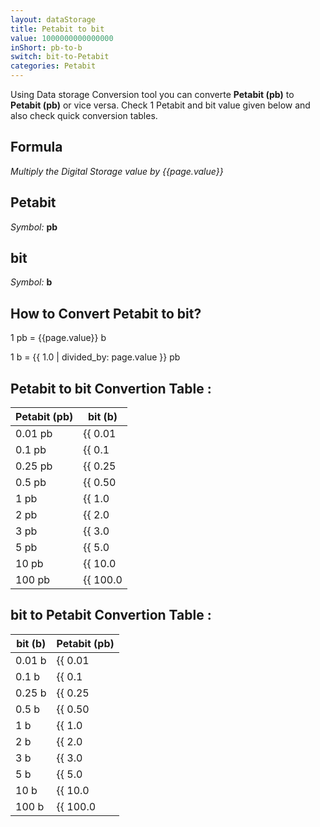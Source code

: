 ```yaml
---
layout: dataStorage
title: Petabit to bit
value: 1000000000000000
inShort: pb-to-b
switch: bit-to-Petabit
categories: Petabit
---
```


Using Data storage Conversion tool you can converte **Petabit (pb)** to **Petabit (pb)** or vice versa. Check 1 Petabit and bit value given below and also check quick conversion tables.

## Formula
*Multiply the Digital Storage value by {{page.value}}*

## Petabit
*Symbol:* **pb**

## bit
*Symbol:* **b**

## How to Convert Petabit to bit?

1 pb = {{page.value}} b

1 b = {{ 1.0 | divided_by: page.value }} pb


## Petabit to bit Convertion Table :

| Petabit (pb) | bit (b) |
| ---- | ---- |
| 0.01 pb | {{ 0.01 | times: page.value }} b |
| 0.1 pb | {{ 0.1 | times: page.value }} b |
| 0.25 pb | {{ 0.25 | times: page.value }} b |
| 0.5 pb | {{ 0.50 | times: page.value }} b |
| 1 pb | {{ 1.0 | times: page.value }} b |
| 2 pb | {{ 2.0 | times: page.value }} b |
| 3 pb | {{ 3.0 | times: page.value }} b |
| 5 pb | {{ 5.0 | times: page.value }} b |
| 10 pb | {{ 10.0 | times: page.value }} b |
| 100 pb | {{ 100.0 | times: page.value }} b |

## bit to Petabit Convertion Table :

| bit (b) | Petabit (pb) |
| ---- | ---- |
| 0.01 b | {{ 0.01 | divided_by: page.value }} pb |
| 0.1 b | {{ 0.1 | divided_by: page.value }} pb |
| 0.25 b | {{ 0.25 | divided_by: page.value }} pb |
| 0.5 b | {{ 0.50 | divided_by: page.value }} pb |
| 1 b | {{ 1.0 | divided_by: page.value }} pb |
| 2 b | {{ 2.0 | divided_by: page.value }} pb |
| 3 b | {{ 3.0 | divided_by: page.value }} pb |
| 5 b | {{ 5.0 | divided_by: page.value }} pb |
| 10 b | {{ 10.0 | divided_by: page.value }} pb |
| 100 b | {{ 100.0 | divided_by: page.value }} pb |


<script>
document.getElementById('selectInput')[18].selected = true
document.getElementById('selectOutput')[0].selected = true
</script>

